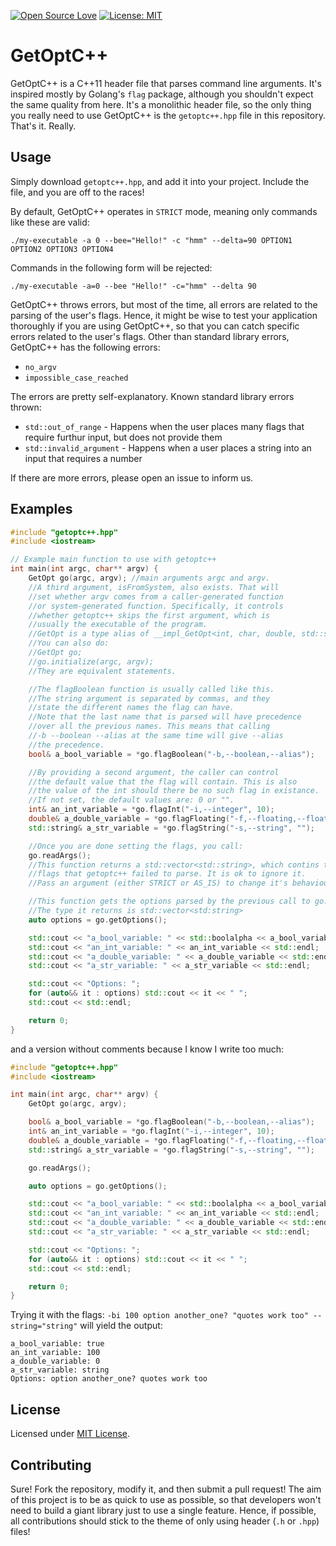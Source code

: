 [![Open Source Love](https://badges.frapsoft.com/os/v2/open-source.svg?v=103)](https://github.com/TeamSudoCoders/GetOptCpp) [![License: MIT](https://img.shields.io/badge/License-MIT-green.svg)](https://opensource.org/licenses/MIT)
# GetOptC++
GetOptC++ is a C++11 header file that parses command line arguments. It's inspired mostly by Golang's `flag` package, although you shouldn't expect the same quality from here.
It's a monolithic header file, so the only thing you really need to use GetOptC++ is the `getoptc++.hpp` file in this repository. That's it. Really.

## Usage
Simply download `getoptc++.hpp`, and add it into your project. Include the file, and you are off to the races!

By default, GetOptC++ operates in `STRICT` mode, meaning only commands like these are valid:
```
./my-executable -a 0 --bee="Hello!" -c "hmm" --delta=90 OPTION1 OPTION2 OPTION3 OPTION4
```
Commands in the following form will be rejected:
```
./my-executable -a=0 --bee "Hello!" -c="hmm" --delta 90
```

GetOptC++ throws errors, but most of the time, all errors are related to the parsing of the user's flags. Hence, it might be wise to test your application thoroughly if you are using GetOptC++, so that you can catch specific errors related to the user's flags. Other than standard library errors, GetOptC++ has the following errors:
- `no_argv`
- `impossible_case_reached`

The errors are pretty self-explanatory. Known standard library errors thrown:
- `std::out_of_range` - Happens when the user places many flags that require furthur input, but does not provide them
- `std::invalid_argument` - Happens when a user places a string into an input that requires a number

If there are more errors, please open an issue to inform us.

## Examples
```cpp
#include "getoptc++.hpp"
#include <iostream>

// Example main function to use with getoptc++
int main(int argc, char** argv) {
    GetOpt go(argc, argv); //main arguments argc and argv.
    //A third argument, isFromSystem, also exists. That will
    //set whether argv comes from a caller-generated function
    //or system-generated function. Specifically, it controls
    //whether getoptc++ skips the first argument, which is
    //usually the executable of the program.
    //GetOpt is a type alias of __impl_GetOpt<int, char, double, std::string>
    //You can also do:
    //GetOpt go;
    //go.initialize(argc, argv);
    //They are equivalent statements.

    //The flagBoolean function is usually called like this.
    //The string argument is separated by commas, and they
    //state the different names the flag can have.
    //Note that the last name that is parsed will have precedence
    //over all the previous names. This means that calling
    //-b --boolean --alias at the same time will give --alias
    //the precedence.
    bool& a_bool_variable = *go.flagBoolean("-b,--boolean,--alias");

    //By providing a second argument, the caller can control
    //the default value that the flag will contain. This is also
    //the value of the int should there be no such flag in existance.
    //If not set, the default values are: 0 or "".
    int& an_int_variable = *go.flagInt("-i,--integer", 10);
    double& a_double_variable = *go.flagFloating("-f,--floating,--float,--decimal", 0.0);
    std::string& a_str_variable = *go.flagString("-s,--string", "");

    //Once you are done setting the flags, you call:
    go.readArgs();
    //This function returns a std::vector<std::string>, which contins the
    //flags that getoptc++ failed to parse. It is ok to ignore it.
    //Pass an argument (either STRICT or AS_IS) to change it's behaviour. By default, it is on STRICT.

    //This function gets the options parsed by the previous call to go.readArgs
    //The type it returns is std::vector<std:string>
    auto options = go.getOptions();

    std::cout << "a_bool_variable: " << std::boolalpha << a_bool_variable << std::noboolalpha << std::endl;
    std::cout << "an_int_variable: " << an_int_variable << std::endl;
    std::cout << "a_double_variable: " << a_double_variable << std::endl;
    std::cout << "a_str_variable: " << a_str_variable << std::endl;

    std::cout << "Options: ";
    for (auto&& it : options) std::cout << it << " ";
    std::cout << std::endl;

    return 0;
}
```
and a version without comments because I know I write too much:
```cpp
#include "getoptc++.hpp"
#include <iostream>

int main(int argc, char** argv) {
    GetOpt go(argc, argv);

    bool& a_bool_variable = *go.flagBoolean("-b,--boolean,--alias");
    int& an_int_variable = *go.flagInt("-i,--integer", 10);
    double& a_double_variable = *go.flagFloating("-f,--floating,--float,--decimal", 0.0);
    std::string& a_str_variable = *go.flagString("-s,--string", "");

    go.readArgs();

    auto options = go.getOptions();

    std::cout << "a_bool_variable: " << std::boolalpha << a_bool_variable << std::noboolalpha << std::endl;
    std::cout << "an_int_variable: " << an_int_variable << std::endl;
    std::cout << "a_double_variable: " << a_double_variable << std::endl;
    std::cout << "a_str_variable: " << a_str_variable << std::endl;

    std::cout << "Options: ";
    for (auto&& it : options) std::cout << it << " ";
    std::cout << std::endl;

    return 0;
}
```

Trying it with the flags: `-bi 100 option another_one? "quotes work too" --string="string"` will yield the output:
```
a_bool_variable: true
an_int_variable: 100
a_double_variable: 0
a_str_variable: string
Options: option another_one? quotes work too
```

## License
Licensed under [MIT License](https://github.com/TeamSudoCoders/GetOptCpp/blob/master/LICENSE.md).

## Contributing
Sure! Fork the repository, modify it, and then submit a pull request! The aim of this project is to be as quick to use as possible, so that developers won't need to build a giant library just to use a single feature. Hence, if possible, all contributions should stick to the theme of only using header (`.h` or `.hpp`) files!
